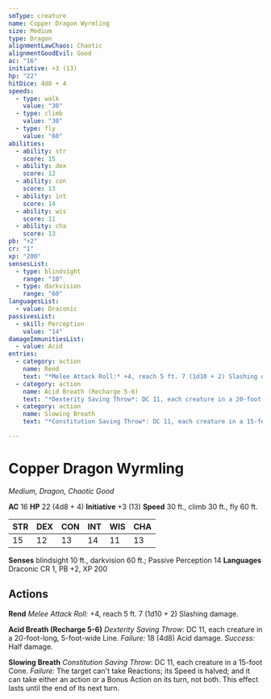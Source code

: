 ```yaml
---
smType: creature
name: Copper Dragon Wyrmling
size: Medium
type: Dragon
alignmentLawChaos: Chaotic
alignmentGoodEvil: Good
ac: "16"
initiative: +3 (13)
hp: "22"
hitDice: 4d8 + 4
speeds:
  - type: walk
    value: "30"
  - type: climb
    value: "30"
  - type: fly
    value: "60"
abilities:
  - ability: str
    score: 15
  - ability: dex
    score: 12
  - ability: con
    score: 13
  - ability: int
    score: 14
  - ability: wis
    score: 11
  - ability: cha
    score: 13
pb: "+2"
cr: "1"
xp: "200"
sensesList:
  - type: blindsight
    range: "10"
  - type: darkvision
    range: "60"
languagesList:
  - value: Draconic
passivesList:
  - skill: Perception
    value: "14"
damageImmunitiesList:
  - value: Acid
entries:
  - category: action
    name: Rend
    text: "*Melee Attack Roll:* +4, reach 5 ft. 7 (1d10 + 2) Slashing damage."
  - category: action
    name: Acid Breath (Recharge 5-6)
    text: "*Dexterity Saving Throw*: DC 11, each creature in a 20-foot-long, 5-foot-wide Line. *Failure:*  18 (4d8) Acid damage. *Success:*  Half damage."
  - category: action
    name: Slowing Breath
    text: "*Constitution Saving Throw*: DC 11, each creature in a 15-foot Cone. *Failure:*  The target can't take Reactions; its Speed is halved; and it can take either an action or a Bonus Action on its turn, not both. This effect lasts until the end of its next turn."

---
```


# Copper Dragon Wyrmling
*Medium, Dragon, Chaotic Good*

**AC** 16
**HP** 22 (4d8 + 4)
**Initiative** +3 (13)
**Speed** 30 ft., climb 30 ft., fly 60 ft.

| STR | DEX | CON | INT | WIS | CHA |
| --- | --- | --- | --- | --- | --- |
| 15 | 12 | 13 | 14 | 11 | 13 |

**Senses** blindsight 10 ft., darkvision 60 ft.; Passive Perception 14
**Languages** Draconic
CR 1, PB +2, XP 200

## Actions

**Rend**
*Melee Attack Roll:* +4, reach 5 ft. 7 (1d10 + 2) Slashing damage.

**Acid Breath (Recharge 5-6)**
*Dexterity Saving Throw*: DC 11, each creature in a 20-foot-long, 5-foot-wide Line. *Failure:*  18 (4d8) Acid damage. *Success:*  Half damage.

**Slowing Breath**
*Constitution Saving Throw*: DC 11, each creature in a 15-foot Cone. *Failure:*  The target can't take Reactions; its Speed is halved; and it can take either an action or a Bonus Action on its turn, not both. This effect lasts until the end of its next turn.
